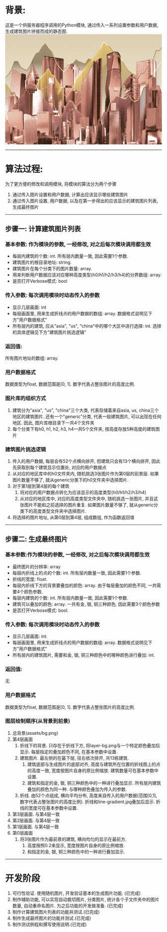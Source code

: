 

# 背景:
这是一个供服务器程序调用的Python模块, 通过传入一系列设置参数和用户数据, 生成建筑图片拼接而成的静态图.
![Reference](assets/ref.png)

--- 

# 算法过程: 
为了更方便的修改和调用模块, 将模块的算法分为两个步骤
1. 通过传入图片设置和用户数据, 计算出应该显示哪些建筑图片
2. 通过传入图片设置, 用户数据, 以及在第一步得出的应该显示的建筑图片列表, 生成最终图片

--- 

## 步骤一: 计算建筑图片列表

### 基本参数: 作为模块的参数, 一经修改, 对之后每次模块调用都生效
- 每层内建筑的个数: int. 所有层内数量一致, 因此需要1个参数.    
- 建筑图片的根目录地址: string. 
- 建筑图片在每个分类下的图片数量: array.
- 用来判断用户数据应该对应哪种高度类型(h0/h1/h2/h3/h4)的分界数组: array.
- 是否打开Verbose模式: bool
### 传入参数: 每次调用模块时动态传入的参数
- 显示几层画面: int
- 每层画面里, 用来生成折线点的用户数据的数组: array. 数据格式说明见下方"用户数据格式"
- 所有层内的建筑, 应从"asia", "us", "china"中的哪个大区中进行选择: int. 选择的具体逻辑见下方"建筑图片挑选逻辑"

### 返回值:
所有图片地址的数组: array.

### 用户数据格式
数据类型为float, 数据范围是[0, 1]. 数字代表占整张图片的高度比例.

### 图片库的组织方式
1. 建筑分为"asia", "us", "china"三个大类, 代表存储着来自asia, us, china三个地区的建筑图片. 还有一个"generic"分类, 代表一般建筑图片, 可以出现在任何地区. 因此, 图片库根目录下一共4个文件夹
2. 每个分类下有h0, h1, h2, h3, h4一共5个文件夹, 按高度存放5种高度的建筑图片

### 建筑图片挑选逻辑
1. 传入的用户数据, 每层会有52个点横向排开, 但建筑只会有13个横向排开, 因此先获取到每个建筑显示位置处, 对应的用户数据点
2. 从对应的地区库中的h0文件夹内, 随机挑选3张图片作为第0层的前景层. 如果图片数量不够了, 就从generic分类下的h0文件夹中选择图片. 
3. 对于第1层到第4层的每个建筑
    1. 将对应的用户数据点转化为应该显示的高度类型(h0/h1/h2/h3/h4)
    2. 从对应的地区库中, 对应的高度类型文件夹中, 随机挑选一张图片, 并且这张图片不能和之前选择的图片重复. 如果图片数量不够了, 就从generic分类下的高度类型文件夹中选择图片. 
4. 将选择的图片地址, 从第0层到第4层, 组成数组, 作为函数返回值

---

## 步骤二: 生成最终图片
### 基本参数:作为模块的参数, 一经修改, 对之后每次模块调用都生效
- 最终图片的分辨率: array
- 每层内折线上的点的个数: int. 所有层内数量一致, 因此需要1个参数.
- 折线的宽度: float. 
- 每层内折线下方的背景要叠加的颜色: array. 由于每层叠加的颜色不同, 一共需要4个颜色参数.
- 每层内建筑的个数: int. 所有层内数量一致, 因此需要1个参数.
- 建筑可以叠加的颜色: array. 一共有金, 银, 铜三种颜色, 因此需要3个颜色参数
- 是否打开Verbose模式: bool.

### 传入参数: 每次调用模块时动态传入的参数
- 显示几层画面: int.
- 每层画面里, 用来生成折线点的用户数据的数组: array. 数据格式说明见下方"用户数据格式"
- 所有层内的建筑图片, 需要和金, 银, 铜三种颜色中的哪种颜色进行叠加: int.

### 返回值:
无

### 用户数据格式
数据类型为float, 数据范围是[0, 1]. 数字代表占整张图片的高度比例.

### 图层绘制顺序(从背景到前景)
1. 总背景(assets/bg.png)
2. 第4层画面
    1. 折线下的背景.  只存在于折线下方, 将layer-bg.png与一个特定颜色叠加后显示. 每层指定的叠加颜色不同, 在基本参数中设置.
    2. 建筑图片. 最左侧的在最下层, 往右依次排开, 共13栋建筑. 
        1. 建筑底部与生成图片的底部对齐, 高度与建筑所在位置的折线图上的点的高度一致, 宽度按图片自身的原比例缩放. 建筑数量可在基本参数中设置. 
        2. 建筑和指定的金, 银, 铜三种颜色中的一种进行叠加显示. 所有层内建筑叠加的颜色为同一种. 与哪种颜色叠加为传入的参数. 
    3. 折线. 由52个点组成, 横向平均分布, 高度来自传入的用户数据(范围[0,1], 数字代表占整张图片的高度比例). 折线和line-gradient.jpg叠加后显示. 折线的宽度可在基本参数中设置. 
3. 第3层画面. 与第4层一致
4. 第2层画面. 与第4层一致
5. 第1层画面. 与第4层一致
6. 第0层画面
    1. 将3张图片作为最前景的建筑, 横向均匀的显示在最前方. 
        1. 高度按照0.2来显示, 宽度按图片自身的原比例缩放. 
        2. 和指定的金, 银, 铜三种颜色中的一种进行叠加显示. 

---

# 开发阶段
1. 可行性验证. 使用随机图片, 开发验证基本的生成图片功能. (已完成)
2. 制作辅助功能, 可以实现自动裁切图片, 分类图片, 统计各个子文件夹中的图片数量, 自动重命名图片. 为之后功能的开发做准备. (已完成)
3. 制作计算建筑图片列表的功能并测试.(已完成)
4. 制作生成最终图片的功能并测试.(已完成)
5. 制作测试例程和撰写使用说明.(已完成)
